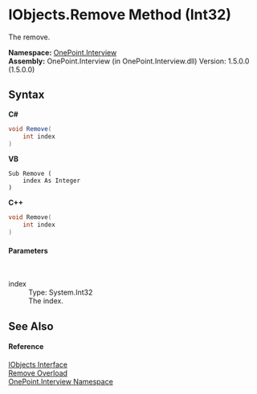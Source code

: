# IObjects.Remove Method (Int32)
 

The remove.

**Namespace:**&nbsp;<a href="N_OnePoint_Interview">OnePoint.Interview</a><br />**Assembly:**&nbsp;OnePoint.Interview (in OnePoint.Interview.dll) Version: 1.5.0.0 (1.5.0.0)

## Syntax

**C#**<br />
``` C#
void Remove(
	int index
)
```

**VB**<br />
``` VB
Sub Remove ( 
	index As Integer
)
```

**C++**<br />
``` C++
void Remove(
	int index
)
```


#### Parameters
&nbsp;<dl><dt>index</dt><dd>Type: System.Int32<br />The index.</dd></dl>

## See Also


#### Reference
<a href="T_OnePoint_Interview_IObjects">IObjects Interface</a><br /><a href="Overload_OnePoint_Interview_IObjects_Remove">Remove Overload</a><br /><a href="N_OnePoint_Interview">OnePoint.Interview Namespace</a><br />
